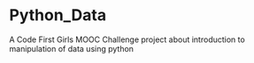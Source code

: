 # Python_Data
 A  Code First Girls MOOC Challenge project about introduction to manipulation of data using python
